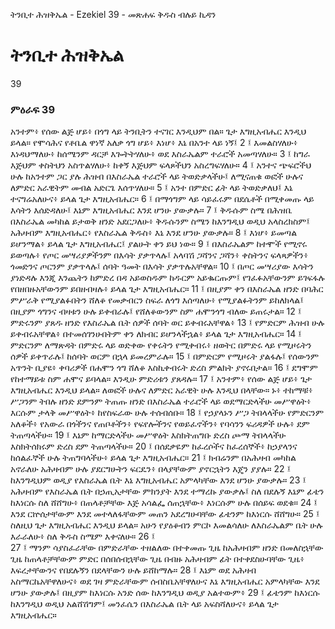 ﻿
 ትንቢተ ሕዝቅኤል - Ezekiel 39 - መጽሐፍ ቅዱስ ብሉይ ኪዳን
# ትንቢተ ሕዝቅኤል
39
### ምዕራፍ 39
አንተም፥ የሰው ልጅ ሆይ፥ በጎግ ላይ ትንቢትን ተናገር እንዲህም በል። ጌታ እግዚአብሔር እንዲህ ይላል። የሞሳሕና የቶቤል ዋነኛ አለቃ ጎግ ሆይ፥ እነሆ፥ እኔ በአንተ ላይ ነኝ፤
2 ፤ እመልስሃለሁ፥ እነዳህማለሁ፥ ከሰሜንም ዳርቻ እጐትትሃለሁ፥ ወደ እስራኤልም ተራሮች አመጣሃለሁ።
3 ፤ ከግራ እጅህም ቀስትህን አስጥልሃለሁ፥ ከቀኝ እጅህም ፍላጾችህን አስረግፍሃለሁ።
4 ፤ አንተና ጭፍሮችህ ሁሉ ከአንተም ጋር ያሉ ሕዝብ በእስራኤል ተራሮች ላይ ትወድቃላችሁ፤ ለሚናጠቁ ወፎች ሁሉና ለምድር አራዊትም መብል አድርጌ እሰጥሃለሁ።
5 ፤ አንተ በምድር ፊት ላይ ትወድቃለህ፤ እኔ ተናግሬአለሁና፥ ይላል ጌታ እግዚአብሔር።
6 ፤ በማጎግም ላይ ሳይፈሩም በደሴቶች በሚቀመጡ ላይ እሳትን እሰድዳለሁ፤ እኔም እግዚአብሔር እንደ ሆንሁ ያውቃሉ።
7 ፤ ቅዱሱም ስሜ በሕዝቤ በእስራኤል መካከል ይታወቅ ዘንድ አደርጋለሁ፥ ቅዱሱንም ስሜን ከእንግዲህ ወዲህ አላስረክስም፤ አሕዛብም እግዚአብሔር፥ የእስራኤል ቅዱስ፥ እኔ እንደ ሆንሁ ያውቃሉ።
8 ፤ እነሆ፥ ይመጣል ይሆንማል፥ ይላል ጌታ እግዚአብሔር፤ ያልሁት ቀን ይህ ነው።
9 ፤ በእስራኤልም ከተሞች የሚኖሩ ይወጣሉ፥ የጦር መሣሪያዎችንም በእሳት ያቃጥላሉ፤ አላባሽ ጋሻንና ጋሻን፥ ቀስትንና ፍላጻዎችን፥ ጎመድንና ጦርንም ያቃጥላሉ፤ ሰባት ዓመት በእሳት ያቃጥሉአቸዋል።
10 ፤ በጦር መሣሪያው እሳትን ያነድዳሉ እንጂ እንጨትን ከምድረ በዳ አይወስዱም ከዱርም አይቈርጡም፤ የገፈፉአቸውንም ይገፍፋሉ የበዘበዙአቸውንም ይበዘብዛሉ፥ ይላል ጌታ እግዚአብሔር።
11 ፤ በዚያም ቀን በእስራኤል ዘንድ በባሕር ምሥራቅ የሚያልፉበትን ሸለቆ የመቃብርን ስፍራ ለጎግ እሰጣለሁ፥ የሚያልፉትንም ይከለክላል፤ በዚያም ጎግንና ብዛቱን ሁሉ ይቀብራሉ፤ የሸለቆውንም ስም ሐሞንጎግ ብለው ይጠሩታል።
12 ፤ ምድሩንም ያጸዱ ዘንድ የእስራኤል ቤት ሰዎች ሰባት ወር ይቀብሩአቸዋል፥
13 ፤ የምድርም ሕዝብ ሁሉ ይቀብሩአቸዋል፥ በተመሰገንሁበትም ቀን ለክብር ይሆንላችኋል፥ ይላል ጌታ እግዚአብሔር።
14 ፤ ምድርንም ለማጽዳት በምድሩ ላይ ወድቀው የቀሩትን የሚቀብሩ፥ ዘወትር በምድሩ ላይ የሚዞሩትን ሰዎች ይቀጥራሉ፤ ከሰባት ወርም በኋላ ይመረምራሉ።
15 ፤ በምድርም የሚዞሩት ያልፋሉ፤ የሰውንም አጥንት ቢያዩ፥ ቀባሪዎች በሐሞን ጎግ ሸለቆ እስኪቀብሩት ድረስ ምልክት ያኖሩበታል።
16 ፤ ደግሞም የከተማይቱ ስም ሐሞና ይባላል። እንዲሁ ምድሪቱን ያጸዳሉ።
17 ፤ አንተም፥ የሰው ልጅ ሆይ፥ ጌታ እግዚአብሔር እንዲህ ይላል። ለወፎች ሁሉና ለምድር አራዊት ሁሉ እንዲህ በላቸው። ኑ፥ ተከማቹ፥ ሥጋንም ትበሉ ዘንድ ደምንም ትጠጡ ዘንድ በእስራኤል ተራሮች ላይ ወደማርድላችሁ መሥዋዕት፥ እርሱም ታላቅ መሥዋዕት፥ ከየስፍራው ሁሉ ተሰብሰቡ።
18 ፤ የኃያላኑን ሥጋ ትበላላችሁ የምድርንም አለቆች፥ የአውራ በጎችንና የጠቦቶችን፥ የፍየሎችንና የወይፈኖችን፥ የባሳንን ፍሪዳዎች ሁሉ፥ ደም ትጠጣላችሁ።
19 ፤ እኔም ከማርድላችሁ መሥዋዕት እስክትጠግቡ ድረስ ጮማ ትበላላችሁ እስክትሰክሩም ድረስ ደም ትጠጣላችሁ።
20 ፤ በሰደቃዬም ከፈረሶችና ከፈረሰኞች፥ ከኃያላንና ከሰልፈኞች ሁሉ ትጠግባላችሁ፥ ይላል ጌታ እግዚአብሔር።
21 ፤ ክብሬንም በአሕዛብ መካከል አኖራለሁ አሕዛብም ሁሉ ያደርግሁትን ፍርዴን፥ በላያቸውም ያኖርኋትን እጄን ያያሉ።
22 ፤ ከእንግዲህም ወዲያ የእስራኤል ቤት እኔ እግዚአብሔር አምላካቸው እንደ ሆንሁ ያውቃሉ።
23 ፤ አሕዛብም የእስራኤል ቤት በኃጢአታቸው ምክንያት እንደ ተማረኩ ያውቃሉ፤ ስለ በደሉኝ እኔም ፊቴን ከእነርሱ ስለ ሸሸግሁ፥ በጠላቶቻቸው እጅ አሳልፌ ሰጠኋቸው፥ እነርሱም ሁሉ በሰይፍ ወደቁ።
24 ፤ እንደ ርኵሰታቸውም እንደ መተላለፋቸውም መጠን አደረግሁባቸው ፊቴንም ከእነርሱ ሸሸግሁ።
25 ፤ ስለዚህ ጌታ እግዚአብሔር እንዲህ ይላል። አሁን የያዕቆብን ምርኮ እመልሳለሁ ለእስራኤልም ቤት ሁሉ እራራለሁ፥ ስለ ቅዱስ ስሜም እቀናለሁ።
26 ፤  
27 ፤ ማንም ሳያስፈራቸው በምድራቸው ተዘልለው በተቀመጡ ጊዜ ከአሕዛብም ዘንድ በመለስኋቸው ጊዜ ከጠላቶቻቸውም ምድር በሰበሰብኋቸው ጊዜ በብዙ አሕዛብም ፊት በተቀደስሁባቸው ጊዜ፥ እፍረታቸውንና የበደሉኝን በደላቸውን ሁሉ ይሸከማሉ።
28 ፤ እኔም ወደ አሕዛብ አስማርኬአቸዋለሁና፥ ወደ ገዛ ምድራቸውም ሰብስቤአቸዋለሁና እኔ እግዚአብሔር አምላካቸው እንደ ሆንሁ ያውቃሉ፤ በዚያም ከእነርሱ አንድ ሰው ከእንግዲህ ወዲያ አልተውም፥
29 ፤ ፊቴንም ከእነርሱ ከእንግዲህ ወዲህ አልሸሽግም፤ መንፈሴን በእስራኤል ቤት ላይ አፍስሻለሁና፥ ይላል ጌታ እግዚአብሔር። 
